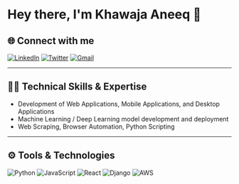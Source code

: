 # Hey there, I'm Khawaja Aneeq 👋

## 🌐 Connect with me
[![LinkedIn](https://img.shields.io/badge/LinkedIn-0A66C2?style=for-the-badge&logo=linkedin&logoColor=white)](https://www.linkedin.com/in/aaneeq21/)
[![Twitter](https://img.shields.io/badge/Twitter-1DA1F2?style=for-the-badge&logo=twitter&logoColor=white)](https://twitter.com/aaneeq21)
[![Gmail](https://img.shields.io/badge/Gmail-D14836?style=for-the-badge&logo=gmail&logoColor=white)](mailto:aneeq.kakroo@gmail.com)

---

## 👨‍💻 Technical Skills & Expertise
- Development of Web Applications, Mobile Applications, and Desktop Applications  
- Machine Learning / Deep Learning model development and deployment  
- Web Scraping, Browser Automation, Python Scripting  

---

## ⚙️ Tools & Technologies
![Python](https://img.shields.io/badge/Python-3776AB?style=flat&logo=python&logoColor=white)
![JavaScript](https://img.shields.io/badge/JavaScript-323330?style=flat&logo=javascript&logoColor=F7DF1E)
![React](https://img.shields.io/badge/React-20232A?style=flat&logo=react&logoColor=61DAFB)
![Django](https://img.shields.io/badge/Django-092E20?style=flat&logo=django&logoColor=white)
![AWS](https://img.shields.io/badge/AWS-232F3E?style=flat&logo=amazon-aws&logoColor=white)
